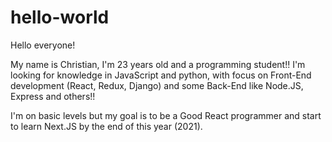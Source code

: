 # hello-world

Hello everyone!

My name is Christian, I'm 23 years old and a programming student!!
I'm looking for knowledge in JavaScript and python, with focus on Front-End development (React, Redux, Django) and some Back-End like Node.JS, Express and others!!

I'm on basic levels but my goal is to be a Good React programmer and start to learn Next.JS by the end of this year (2021).
